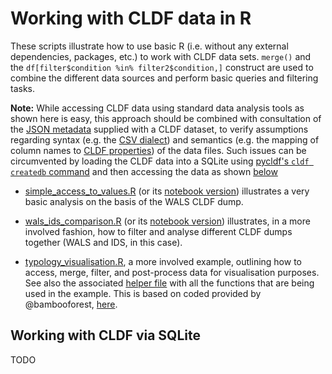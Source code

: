 # Working with CLDF data in R

These scripts illustrate how to use basic R (i.e. without any external dependencies, packages, etc.) to work with CLDF data sets. `merge()` and the `df[filter$condition %in% filter2$condition,]` construct are used to combine the different data sources and perform basic queries and filtering tasks.

**Note:** While accessing CLDF data using standard data analysis tools as shown here is easy, this approach should be combined with consultation of the [JSON metadata](https://github.com/cldf/cldf/blob/master/README.md#cldf-metadata-file) supplied with a CLDF dataset, to verify assumptions regarding syntax (e.g. the [CSV dialect](https://www.w3.org/TR/2015/REC-tabular-metadata-20151217/#dialect-descriptions)) and semantics (e.g. the mapping of column names to [CLDF properties](http://cldf.clld.org/v1.0/terms.rdf)) of the data files. Such issues can be circumvented by loading the CLDF data into a SQLite using [pycldf's `cldf createdb` command](https://github.com/cldf/pycldf#converting-a-cldf-dataset-to-an-sqlite-database) and then accessing the data as shown [below](#working-with-cldf-via-sqlite)

- [simple_access_to_values.R](https://github.com/cldf/cookbook/blob/master/recipes/cldf_r/simple_access_to_values.R) (or its [notebook version](https://github.com/cldf/cookbook/blob/master/recipes/cldf_r/simple_access_to_values.ipynb)) illustrates a very basic analysis on the basis of the WALS CLDF dump.

- [wals_ids_comparison.R](https://github.com/cldf/cookbook/blob/master/recipes/cldf_r/wals_ids_comparison.R) (or its [notebook version](https://github.com/cldf/cookbook/blob/master/recipes/cldf_r/wals_ids_comparison.ipynb)) illustrates, in a more involved fashion, how to filter and analyse different CLDF dumps together (WALS and IDS, in this case).

- [typology_visualisation.R](https://github.com/cldf/cookbook/blob/master/recipes/cldf_r/typology_visualisation.R), a more involved example, outlining how to access, merge, filter, and post-process data for visualisation purposes. See also the associated [helper file](https://github.com/cldf/cookbook/blob/master/recipes/cldf_r/visualisation_helper.R) with all the functions that are being used in the example. This is based on coded provided by @bambooforest, [here](https://github.com/bambooforest/visualizing-typology-data/blob/master/procedure.R).


## Working with CLDF via SQLite

TODO
